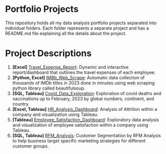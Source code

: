 # Portfolio Projects
This repository holds all my data analysis portfolio projects separated into individual folders. Each folder represents a separate project and has a README.md file explaining all the details about the project. 

# Project Descriptions
1. **[Excel]** [Travel_Expense_Report](https://github.com/sbadrieva/PortfolioProjects/tree/main/%5BExcel%5D%20Travel_Expense_Report): Dynamic and interactive report/dashboard that outlines the travel expenses of each employee.
2. **[Python, Excel]** [IMBb_Web_Scrape](https://github.com/sbadrieva/PortfolioProjects/tree/main/%5BPython%2C%20Excel%5D%20IMDb_Web_Scrape): Automatic data collection of thousands of IMDb titles in 2023 done in minutes using web scraping python library called beautifulsoup.
3. **[SQL, Tableau]** [Covid_Data_Exploration](https://github.com/sbadrieva/PortfolioProjects/tree/main/%5BSQL%2C%20Tableau%5D%20Covid_Data_Exploration): Exploration of covid deaths and vaccinations up to February, 2023 by global numbers, continent, and country. 
4. **[Excel, Tableau]** [HR_Analysis_Dashboard](https://github.com/sbadrieva/PortfolioProjects/tree/main/%5BExcel%2C%20Tableau%5D%20HR_Analysis_Dashboard): Analysis of Attrition within a company and visualization using Tableau.
5. **[Tableau]** [Employee_Satisfaction_Dashboard](https://github.com/sbadrieva/PortfolioProjects/tree/main/%5BTableau%5D%20Employee_Satisfaction
): Exploratory data analysis and visualization of employee satisfaction within a company using Tableau.
6. **[SQL, Tableau]** [RFM_Analysis](https://github.com/sbadrieva/PortfolioProjects/tree/main/%5BSQL%2C%20Tableau%5D%20RFM_Analysis): Customer Segmentation by RFM Analysis to help business target specific marketing strategies for different customer groups. 
